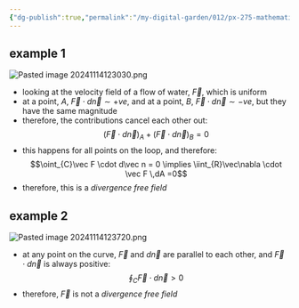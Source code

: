 ```yaml
---
{"dg-publish":true,"permalink":"/my-digital-garden/012/px-275-mathematical-methods/d-vector-integration/d3-green-s-theorem/px-275-d3f-physical-significance-of-the-divergence-theorem/","created":"2024-11-25T10:50:32.000+00:00","updated":"2024-11-26T10:05:51.118+00:00"}
---
```


## example 1 
![Pasted image 20241114123030.png](/img/user/pics/Pasted%20image%2020241114123030.png)
- looking at the velocity field of a flow of water, $\vec F$, which is uniform
- at a point, $A$, $\vec F \cdot d\vec n \sim+ve$, and at a point, ${} B$, $\vec F \cdot d\vec n \sim-ve$, but they have the same magnitude
- therefore, the contributions cancel each other out: 
$$(\vec F \cdot d\vec n)_{A} + (\vec F \cdot d\vec n)_B = 0$$
- this happens for all points on the loop, and therefore: 
$$\oint_{C}\vec F  \cdot d\vec n  = 0 \implies \iint_{R}\vec\nabla \cdot \vec F \,dA =0$$
- therefore, this is a *divergence free field*
## example 2
![Pasted image 20241114123720.png](/img/user/pics/Pasted%20image%2020241114123720.png)
- at any point on the curve, $\vec F$ and $d\vec n$ are parallel to each other, and $\vec F\cdot d\vec n$ is always positive: 
$$\oint_{C} \vec F \cdot d\vec n > 0$$
- therefore, $\vec F$ is not a *divergence free field*
